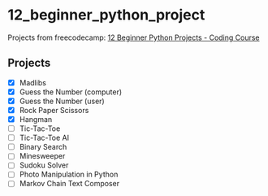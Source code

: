 # 12_beginner_python_project
Projects from freecodecamp:
[12 Beginner Python Projects - Coding Course](https://www.youtube.com/watch?v=8ext9G7xspg)

## Projects
- [x] Madlibs
- [x] Guess the Number (computer)
- [x] Guess the Number (user)
- [x] Rock Paper Scissors
- [x] Hangman
- [ ] Tic-Tac-Toe
- [ ] Tic-Tac-Toe AI
- [ ] Binary Search
- [ ] Minesweeper
- [ ] Sudoku Solver
- [ ] Photo Manipulation in Python
- [ ] Markov Chain Text Composer